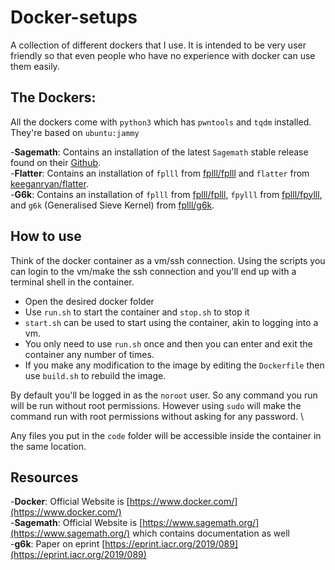 # Docker-setups
A collection of different dockers that I use. It is intended to be very user friendly so that even people who have no experience with docker can use them easily.

## The Dockers:
All the dockers come with `python3` which has `pwntools` and `tqdm` installed. They're based on `ubuntu:jammy`

-**Sagemath**: Contains an installation of the latest `Sagemath` stable release found on their [Github](https://github.com/sagemath/sage/). \
-**Flatter**: Contains an installation of `fplll` from [fplll/fplll](https://github.com/fplll/fplll) and `flatter` from [keeganryan/flatter](https://github.com/keeganryan/flatter). \
-**G6k**: Contains an installation of `fplll` from [fplll/fplll](https://github.com/fplll/fplll), `fpylll` from [fplll/fpylll](https://github.com/fplll/fpylll), and `g6k` (Generalised Sieve Kernel) from [fplll/g6k](https://github.com/fplll/g6k).

## How to use
Think of the docker container as a vm/ssh connection. Using the scripts you can login to the vm/make the ssh connection and you'll end up with a terminal shell in the container.
- Open the desired docker folder
- Use `run.sh` to start the container and `stop.sh` to stop it
- `start.sh` can be used to start using the container, akin to logging into a vm.
- You only need to use `run.sh` once and then you can enter and exit the container any number of times.
- If you make any modification to the image by editing the `Dockerfile` then use `build.sh` to rebuild the image.

By default you'll be logged in as the `noroot` user. So any command you run will be run without root permissions. However using `sudo` will make the command run with root permissions without asking for any password. \

Any files you put in the `code` folder will be accessible inside the container in the same location.

## Resources
-**Docker**: Official Website is [https://www.docker.com/](https://www.docker.com/) \
-**Sagemath**: Official Website is [https://www.sagemath.org/](https://www.sagemath.org/) which contains documentation as well \
-**g6k**: Paper on eprint [https://eprint.iacr.org/2019/089](https://eprint.iacr.org/2019/089)
